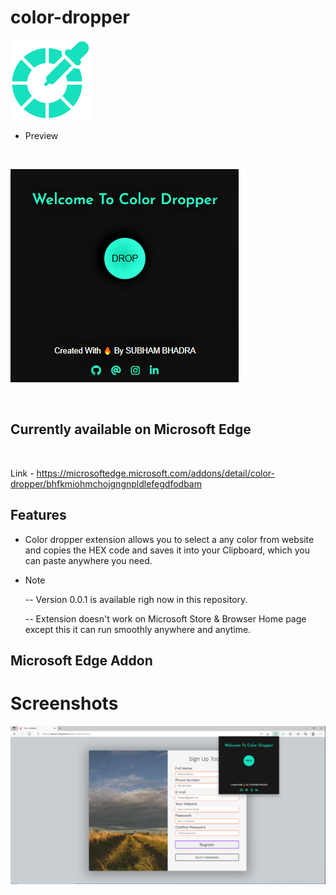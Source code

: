 # color-dropper

![App Screenshot](https://github.com/subham-04/color-dropper/blob/main/128.png)

- Preview

<br>

![App Screenshot](https://github.com/subham-04/color-dropper/blob/main/cld%20(2).png)

<br>

## Currently available on Microsoft Edge

<br>


Link - https://microsoftedge.microsoft.com/addons/detail/color-dropper/bhfkmiohmchojgngnpldlefegdfodbam



## Features


- Color dropper extension allows you to select a any color from website and copies the HEX code and saves it into your Clipboard, which you can paste anywhere you need.

- Note
    
    --   Version 0.0.1 is available righ now in this repository.
    
    --   Extension doesn't work on Microsoft Store & Browser Home page except this it can run smoothly anywhere and anytime.

## Microsoft Edge Addon


# Screenshots

![App Screenshot](https://github.com/subham-04/color-dropper/blob/main/2.png)

